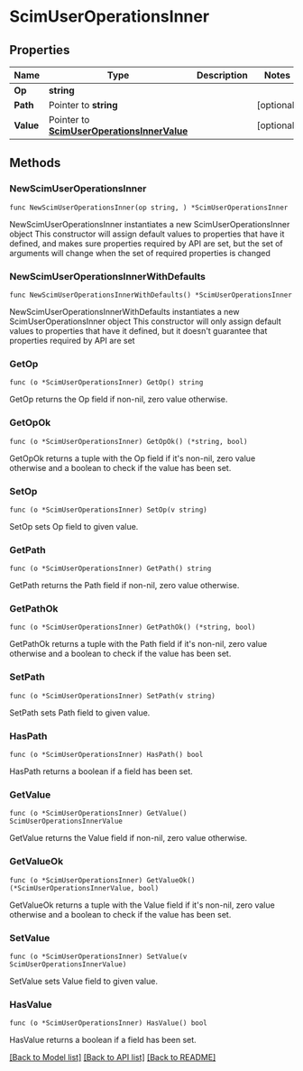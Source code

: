 # ScimUserOperationsInner

## Properties

Name | Type | Description | Notes
------------ | ------------- | ------------- | -------------
**Op** | **string** |  | 
**Path** | Pointer to **string** |  | [optional] 
**Value** | Pointer to [**ScimUserOperationsInnerValue**](ScimUserOperationsInnerValue.md) |  | [optional] 

## Methods

### NewScimUserOperationsInner

`func NewScimUserOperationsInner(op string, ) *ScimUserOperationsInner`

NewScimUserOperationsInner instantiates a new ScimUserOperationsInner object
This constructor will assign default values to properties that have it defined,
and makes sure properties required by API are set, but the set of arguments
will change when the set of required properties is changed

### NewScimUserOperationsInnerWithDefaults

`func NewScimUserOperationsInnerWithDefaults() *ScimUserOperationsInner`

NewScimUserOperationsInnerWithDefaults instantiates a new ScimUserOperationsInner object
This constructor will only assign default values to properties that have it defined,
but it doesn't guarantee that properties required by API are set

### GetOp

`func (o *ScimUserOperationsInner) GetOp() string`

GetOp returns the Op field if non-nil, zero value otherwise.

### GetOpOk

`func (o *ScimUserOperationsInner) GetOpOk() (*string, bool)`

GetOpOk returns a tuple with the Op field if it's non-nil, zero value otherwise
and a boolean to check if the value has been set.

### SetOp

`func (o *ScimUserOperationsInner) SetOp(v string)`

SetOp sets Op field to given value.


### GetPath

`func (o *ScimUserOperationsInner) GetPath() string`

GetPath returns the Path field if non-nil, zero value otherwise.

### GetPathOk

`func (o *ScimUserOperationsInner) GetPathOk() (*string, bool)`

GetPathOk returns a tuple with the Path field if it's non-nil, zero value otherwise
and a boolean to check if the value has been set.

### SetPath

`func (o *ScimUserOperationsInner) SetPath(v string)`

SetPath sets Path field to given value.

### HasPath

`func (o *ScimUserOperationsInner) HasPath() bool`

HasPath returns a boolean if a field has been set.

### GetValue

`func (o *ScimUserOperationsInner) GetValue() ScimUserOperationsInnerValue`

GetValue returns the Value field if non-nil, zero value otherwise.

### GetValueOk

`func (o *ScimUserOperationsInner) GetValueOk() (*ScimUserOperationsInnerValue, bool)`

GetValueOk returns a tuple with the Value field if it's non-nil, zero value otherwise
and a boolean to check if the value has been set.

### SetValue

`func (o *ScimUserOperationsInner) SetValue(v ScimUserOperationsInnerValue)`

SetValue sets Value field to given value.

### HasValue

`func (o *ScimUserOperationsInner) HasValue() bool`

HasValue returns a boolean if a field has been set.


[[Back to Model list]](../README.md#documentation-for-models) [[Back to API list]](../README.md#documentation-for-api-endpoints) [[Back to README]](../README.md)


